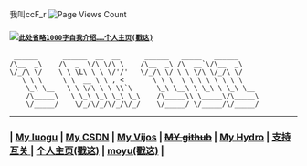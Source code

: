 
我叫ccF_r ![Page Views Count](https://badges.toozhao.com/badges/01GDPM4A0VG8KWCN6A3GC96F6F/blue.svg)

#### [![](https://cdn.luogu.com.cn/upload/pic/50915.png)](https://ti.luogu.com.cn/problemset/)[```此处省略1000字自我介绍……```](https://www.luogu.com.cn/paste/11cacqf7)[```个人主页(戳这)```](https://ccr666.blog.luogu.org/ge-ren-zhu-ye-shang-post)
```
 ______      ______  __  __      ______   _____   ______     
/\__  _\    /\  _  \/\ \/\ \    /\__  _\ /\  __`\/\__  _\    
\/_/\ \/    \ \ \L\ \ \ \/'/'   \/_/\ \/ \ \ \/\ \/_/\ \/    
   \ \ \     \ \  __ \ \ , <       \ \ \  \ \ \ \ \ \ \ \    
    \_\ \__   \ \ \/\ \ \ \\`\      \_\ \__\ \ \_\ \ \_\ \__ 
    /\_____\   \ \_\ \_\ \_\ \_\    /\_____\\ \_____\/\_____\
    \/_____/    \/_/\/_/\/_/\/_/    \/_____/ \/_____/\/_____/
```
------------

### |  [My luogu](https://www.luogu.com.cn/user/664158)  |  [My CSDN](https://www.luogu.com.cn/paste/u1uvphy0)  |  [My Vijos](https://vijos.org/user/162265)   |  [~~MY github~~](https://github.com/namespase)  |  [My Hydro](https://hydro.ac/user/9330) | [ 支持互关 ](https://www.luogu.com.cn/paste/pf36ix0c) | [个人主页(戳这)](https://ccr666.blog.luogu.org/ge-ren-zhu-ye-shang-post) | [moyu(戳这)](https://www.luogu.com.cn/paste/0rjuatx9) |
